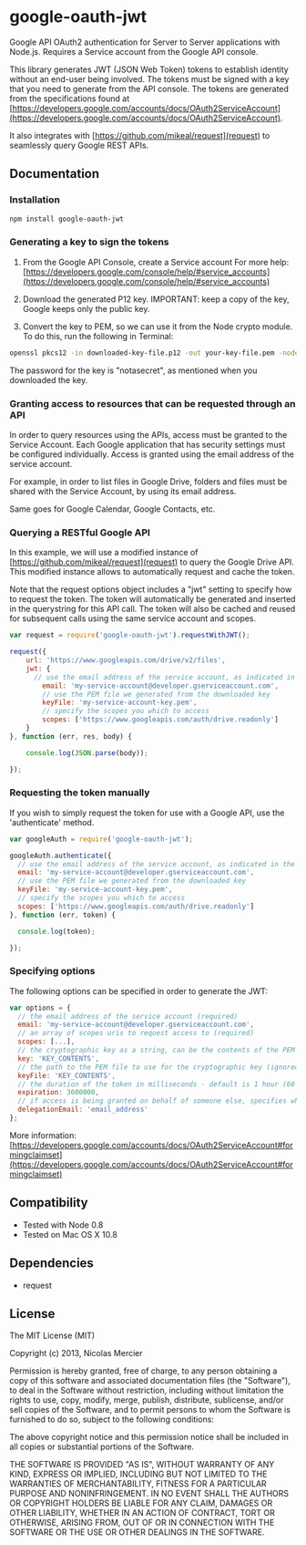 # google-oauth-jwt

Google API OAuth2 authentication for Server to Server applications with Node.js. Requires a Service account from the
Google API console.

This library generates JWT (JSON Web Token) tokens to establish identity without an end-user being involved.
The tokens must be signed with a key that you need to generate from the API console. The tokens are generated from
the specifications found at
[https://developers.google.com/accounts/docs/OAuth2ServiceAccount](https://developers.google.com/accounts/docs/OAuth2ServiceAccount).

It also integrates with [https://github.com/mikeal/request](request) to seamlessly query Google REST APIs.

## Documentation

### Installation
```bash
npm install google-oauth-jwt
```

### Generating a key to sign the tokens

1. From the Google API Console, create a Service account
For more help:
[https://developers.google.com/console/help/#service_accounts](https://developers.google.com/console/help/#service_accounts)

2. Download the generated P12 key. IMPORTANT: keep a copy of the key, Google keeps only the public key.

3. Convert the key to PEM, so we can use it from the Node crypto module.
To do this, run the following in Terminal:
```bash
openssl pkcs12 -in downloaded-key-file.p12 -out your-key-file.pem -nodes
```
The password for the key is "notasecret", as mentioned when you downloaded the key.

### Granting access to resources that can be requested through an API

In order to query resources using the APIs, access must be granted to the Service Account. Each Google application that
has security settings must be configured individually. Access is granted using the email address of the service account.

For example, in order to list files in Google Drive, folders and files must be shared with the Service Account, by using
its email address.

Same goes for Google Calendar, Google Contacts, etc.

### Querying a RESTful Google API

In this example, we will use a modified instance of [https://github.com/mikeal/request](request) to query the
Google Drive API. This modified instance allows to automatically request and cache the token.

Note that the request options object includes a "jwt" setting to specify how to request the token. The token will
automatically be generated and inserted in the querystring for this API call. The token will also be cached and
reused for subsequent calls using the same service account and scopes.

```javascript
var request = require('google-oauth-jwt').requestWithJWT();

request({
	url: 'https://www.googleapis.com/drive/v2/files',
	jwt: {
	  // use the email address of the service account, as indicated in the API console
		email: 'my-service-account@developer.gserviceaccount.com',
		// use the PEM file we generated from the downloaded key
		keyFile: 'my-service-account-key.pem',
		// specify the scopes you which to access
		scopes: ['https://www.googleapis.com/auth/drive.readonly']
	}
}, function (err, res, body) {

	console.log(JSON.parse(body));

});
```

### Requesting the token manually

If you wish to simply request the token for use with a Google API, use the 'authenticate' method.

```javascript
var googleAuth = require('google-oauth-jwt');

googleAuth.authenticate({
  // use the email address of the service account, as indicated in the API console
  email: 'my-service-account@developer.gserviceaccount.com',
  // use the PEM file we generated from the downloaded key
  keyFile: 'my-service-account-key.pem',
  // specify the scopes you which to access
  scopes: ['https://www.googleapis.com/auth/drive.readonly']
}, function (err, token) {

  console.log(token);

});
```

### Specifying options

The following options can be specified in order to generate the JWT:

```javascript
var options = {
  // the email address of the service account (required)
  email: 'my-service-account@developer.gserviceaccount.com',
  // an array of scopes uris to request access to (required)
  scopes: [...],
  // the cryptographic key as a string, can be the contents of the PEM file
  key: 'KEY_CONTENTS',
  // the path to the PEM file to use for the cryptographic key (ignored is 'key' is defined)
  keyFile: 'KEY_CONTENTS',
  // the duration of the token in milliseconds - default is 1 hour (60 * 60 * 1000), maximum allowed by Google is 1 hour
  expiration: 3600000,
  // if access is being granted on behalf of someone else, specifies who is impersonating the service account
  delegationEmail: 'email_address'
};
```

More information:
[https://developers.google.com/accounts/docs/OAuth2ServiceAccount#formingclaimset](https://developers.google.com/accounts/docs/OAuth2ServiceAccount#formingclaimset)

## Compatibility

+ Tested with Node 0.8
+ Tested on Mac OS X 10.8

## Dependencies

+ request

## License

The MIT License (MIT)

Copyright (c) 2013, Nicolas Mercier

Permission is hereby granted, free of charge, to any person obtaining a copy
of this software and associated documentation files (the "Software"), to deal
in the Software without restriction, including without limitation the rights
to use, copy, modify, merge, publish, distribute, sublicense, and/or sell
copies of the Software, and to permit persons to whom the Software is
furnished to do so, subject to the following conditions:

The above copyright notice and this permission notice shall be included in
all copies or substantial portions of the Software.

THE SOFTWARE IS PROVIDED "AS IS", WITHOUT WARRANTY OF ANY KIND, EXPRESS OR
IMPLIED, INCLUDING BUT NOT LIMITED TO THE WARRANTIES OF MERCHANTABILITY,
FITNESS FOR A PARTICULAR PURPOSE AND NONINFRINGEMENT. IN NO EVENT SHALL THE
AUTHORS OR COPYRIGHT HOLDERS BE LIABLE FOR ANY CLAIM, DAMAGES OR OTHER
LIABILITY, WHETHER IN AN ACTION OF CONTRACT, TORT OR OTHERWISE, ARISING FROM,
OUT OF OR IN CONNECTION WITH THE SOFTWARE OR THE USE OR OTHER DEALINGS IN
THE SOFTWARE.

